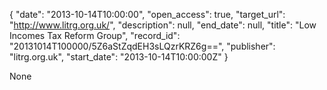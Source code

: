 {
  "date": "2013-10-14T10:00:00", 
  "open_access": true, 
  "target_url": "http://www.litrg.org.uk/", 
  "description": null, 
  "end_date": null, 
  "title": "Low Incomes Tax Reform Group", 
  "record_id": "20131014T100000/5Z6aStZqdEH3sLQzrKRZ6g==", 
  "publisher": "litrg.org.uk", 
  "start_date": "2013-10-14T10:00:00Z"
}

None